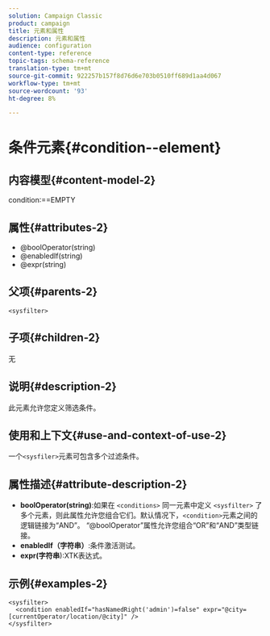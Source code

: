 ```yaml
---
solution: Campaign Classic
product: campaign
title: 元素和属性
description: 元素和属性
audience: configuration
content-type: reference
topic-tags: schema-reference
translation-type: tm+mt
source-git-commit: 922257b157f8d76d6e703b0510ff689d1aa4d067
workflow-type: tm+mt
source-wordcount: '93'
ht-degree: 8%

---
```



# 条件元素{#condition--element}

## 内容模型{#content-model-2}

condition:==EMPTY

## 属性{#attributes-2}

* @boolOperator(string)
* @enabledIf(string)
* @expr(string)

## 父项{#parents-2}

`<sysfilter>`

## 子项{#children-2}

无

## 说明{#description-2}

此元素允许您定义筛选条件。

## 使用和上下文{#use-and-context-of-use-2}

一个`<sysfiler>`元素可包含多个过滤条件。

## 属性描述{#attribute-description-2}

* **boolOperator(string)**:如果在 `<conditions>` 同一元素中定义  `<sysfilter>` 了多个元素，则此属性允许您组合它们。默认情况下，`<condition>`元素之间的逻辑链接为“AND”。 “@boolOperator”属性允许您组合“OR”和“AND”类型链接。
* **enabledIf（字符串）**:条件激活测试。
* **expr(字符串**):XTK表达式。

## 示例{#examples-2}

```
<sysfilter>
  <condition enabledIf="hasNamedRight('admin')=false" expr="@city=[currentOperator/location/@city]" />
</sysfilter>
```
